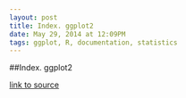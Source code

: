 ```yaml
---
layout: post
title: Index. ggplot2
date: May 29, 2014 at 12:09PM
tags: ggplot, R, documentation, statistics
---
```

##Index. ggplot2

[link to source](http://ift.tt/1kAOln7) 
